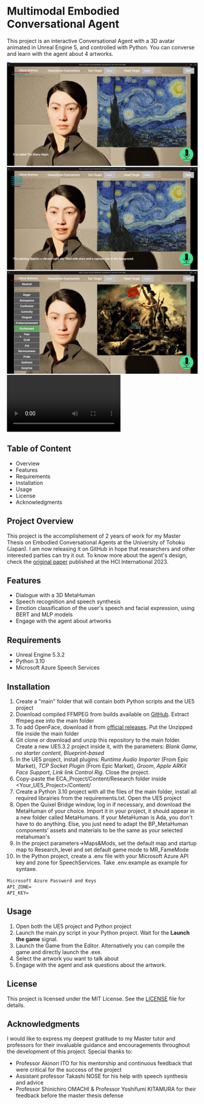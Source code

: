 # Multimodal Embodied Conversational Agent
This project is an interactive Conversational Agent with a 3D avatar animated in Unreal Engine 5, and controlled with Python. You can converse and learn with the agent about 4 artworks.

![](Presentation/picture1.png)
![](Presentation/picture2.png)
![](Presentation/picture3.png)
![](Presentation/Movie.mov)

## Table of Content
 - Overview
 - Features
 - Requirements
 - Installation
 - Usage
 - License
 - Acknowledgments

## Project Overview
This project is the accomplishement of 2 years of work for my Master Thesis on Embodied Conversational Agents at the University of Tohoku (Japan). I am now releasing it on GitHub in hope that researchers and other interested parties can try it out.
To know more about the agent's design, check the [original paper](https://link.springer.com/chapter/10.1007/978-3-031-35989-7_31) published at the HCI International 2023.

## Features
- Dialogue with a 3D MetaHuman
- Speech recognition and speech synthesis
- Emotion classification of the user's speech and facial expression, using BERT and MLP models
- Engage with the agent about artworks

## Requirements
- Unreal Engine 5.3.2
- Python 3.10
- Microsoft Azure Speech Services

## Installation
1. Create a "main" folder that will contain both Python scripts and the UE5 project
2. Download compiled FFMPEG from builds available on [GitHub](https://github.com/BtbN/FFmpeg-Builds/releases). Extract ffmpeg.exe into the main folder
3. To add OpenFace, download it from [official releases](https://github.com/TadasBaltrusaitis/OpenFace/releases/tag/OpenFace_2.2.0). Put the Unzipped file inside the main folder
4. Git clone or download and unzip this repository to the main folder. Create a new UE5.3.2 project inside it, with the parameters: *Blank Game, no starter content, Blueprint-based*
5. In the UE5 project, install plugins: *Runtime Audio Importer* (From Epic Market), *TCP Socket Plugin* (From Epic Market), *Groom*, *Apple ARKit Face Support*, *Link link Control Rig*. Close the project.
6. Copy-paste the ECA_Project/Content/Research folder inside <Your_UE5_Project>/Content/
7. Create a Python 3.10 project with all the files of the main folder, install all required librairies from the requirements.txt. Open the UE5 project
8. Open the Quixel Bridge window, log in if necessary, and download the MetaHuman of your choice. Import it in your project, it should appear in a new folder called MetaHumans. If your MetaHuman is Ada, you don't have to do anything. Else, you just need to adapt the BP_MetaHuman components' assets and materials to be the same as your selected metahuman's
9. In the project parameters->Maps&Mods, set the default map and startup map to Research_level and set default game mode to MR_FameMode
10. In the Python project, create a .env file with your Microsoft Azure API key and zone for SpeechServices. Take .env.example as example for syntaxe.
  ```
  Microsoft Azure Password and Keys
  API_ZONE=
  API_KEY=
  ```

## Usage
1. Open both the UE5 project and Python project
2. Launch the main.py script in your Python project. Wait for the **Launch the game** signal.
3. Launch the Game from the Editor. Alternatively you can compile the game and directly launch the .exe.
4. Select the artwork you want to talk about
5. Engage with the agent and ask questions about the artwork.

## License
This project is licensed under the MIT License. See the [LICENSE](LICENSE.md) file for details.

## Acknowledgments
I would like to express my deepest gratitude to my Master tutor and professors for their invaluable guidance and encouragements throughout the development of this project.
Special thanks to:
- Professor Akinori ITO for his mentorship and continuous feedback that were critical for the success of the project
- Assistant professor Takashi NOSE for his help with speech synthesis and advice
- Professor Shinichiro OMACHI & Professor Yoshifumi KITAMURA for their feedback before the master thesis defense
